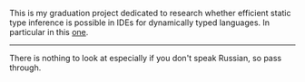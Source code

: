 
This is my graduation project dedicated to research whether efficient static 
type inference is possible in IDEs for dynamically typed languages. In particular
in this [one][PyCharm].

---

There is nothing to look at especially if you don't speak Russian, so pass through.

[PyCharm]: http://www.jetbrains.com/pycharm/ "PyCharm"